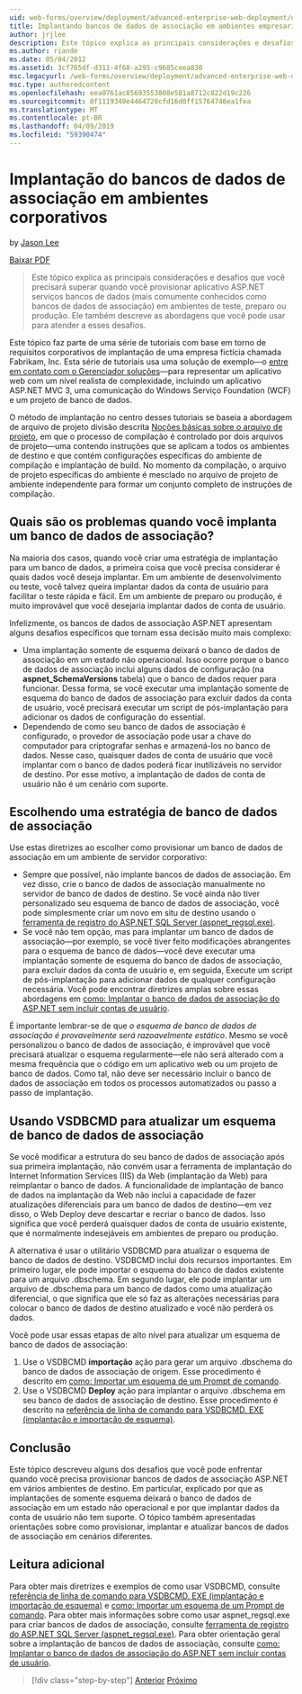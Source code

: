 ```yaml
---
uid: web-forms/overview/deployment/advanced-enterprise-web-deployment/deploying-membership-databases-to-enterprise-environments
title: Implantando bancos de dados de associação em ambientes empresariais | Microsoft Docs
author: jrjlee
description: Este tópico explica as principais considerações e desafios que você precisará superar quando você provisiona os bancos de dados do serviços de aplicativos ASP.NET (mais comum...
ms.author: riande
ms.date: 05/04/2012
ms.assetid: 3cf765df-d311-4f68-a295-c9685ceea830
msc.legacyurl: /web-forms/overview/deployment/advanced-enterprise-web-deployment/deploying-membership-databases-to-enterprise-environments
msc.type: authoredcontent
ms.openlocfilehash: eea0761ac85693553808e581a8712c822d19c226
ms.sourcegitcommit: 0f1119340e4464720cfd16d0ff15764746ea1fea
ms.translationtype: MT
ms.contentlocale: pt-BR
ms.lasthandoff: 04/09/2019
ms.locfileid: "59390474"
---
```

# <a name="deploying-membership-databases-to-enterprise-environments"></a>Implantação do bancos de dados de associação em ambientes corporativos

by [Jason Lee](https://github.com/jrjlee)

[Baixar PDF](https://msdnshared.blob.core.windows.net/media/MSDNBlogsFS/prod.evol.blogs.msdn.com/CommunityServer.Blogs.Components.WeblogFiles/00/00/00/63/56/8130.DeployingWebAppsInEnterpriseScenarios.pdf)

> Este tópico explica as principais considerações e desafios que você precisará superar quando você provisionar aplicativo ASP.NET serviços bancos de dados (mais comumente conhecidos como bancos de dados de associação) em ambientes de teste, preparo ou produção. Ele também descreve as abordagens que você pode usar para atender a esses desafios.


Este tópico faz parte de uma série de tutoriais com base em torno de requisitos corporativos de implantação de uma empresa fictícia chamada Fabrikam, Inc. Esta série de tutoriais usa uma solução de exemplo&#x2014;o [entre em contato com o Gerenciador soluções](../web-deployment-in-the-enterprise/the-contact-manager-solution.md)&#x2014;para representar um aplicativo web com um nível realista de complexidade, incluindo um aplicativo ASP.NET MVC 3, uma comunicação do Windows Serviço Foundation (WCF) e um projeto de banco de dados.

O método de implantação no centro desses tutoriais se baseia a abordagem de arquivo de projeto divisão descrita [Noções básicas sobre o arquivo de projeto](../web-deployment-in-the-enterprise/understanding-the-project-file.md), em que o processo de compilação é controlado por dois arquivos de projeto&#x2014;uma contendo instruções que se aplicam a todos os ambientes de destino e que contém configurações específicas do ambiente de compilação e implantação de build. No momento da compilação, o arquivo de projeto específicas do ambiente é mesclado no arquivo de projeto de ambiente independente para formar um conjunto completo de instruções de compilação.

## <a name="what-are-the-issues-when-you-deploy-a-membership-database"></a>Quais são os problemas quando você implanta um banco de dados de associação?

Na maioria dos casos, quando você criar uma estratégia de implantação para um banco de dados, a primeira coisa que você precisa considerar é quais dados você deseja implantar. Em um ambiente de desenvolvimento ou teste, você talvez queira implantar dados da conta de usuário para facilitar o teste rápida e fácil. Em um ambiente de preparo ou produção, é muito improvável que você desejaria implantar dados de conta de usuário.

Infelizmente, os bancos de dados de associação ASP.NET apresentam alguns desafios específicos que tornam essa decisão muito mais complexo:

- Uma implantação somente de esquema deixará o banco de dados de associação em um estado não operacional. Isso ocorre porque o banco de dados de associação inclui alguns dados de configuração (na **aspnet\_SchemaVersions** tabela) que o banco de dados requer para funcionar. Dessa forma, se você executar uma implantação somente de esquema do banco de dados de associação para excluir dados da conta de usuário, você precisará executar um script de pós-implantação para adicionar os dados de configuração do essential.
- Dependendo de como seu banco de dados de associação é configurado, o provedor de associação pode usar a chave do computador para criptografar senhas e armazená-los no banco de dados. Nesse caso, quaisquer dados de conta de usuário que você implantar com o banco de dados poderá ficar inutilizáveis no servidor de destino. Por esse motivo, a implantação de dados de conta de usuário não é um cenário com suporte.

## <a name="choosing-a-membership-database-strategy"></a>Escolhendo uma estratégia de banco de dados de associação

Use estas diretrizes ao escolher como provisionar um banco de dados de associação em um ambiente de servidor corporativo:

- Sempre que possível, não implante bancos de dados de associação. Em vez disso, crie o banco de dados de associação manualmente no servidor de banco de dados de destino. Se você ainda não tiver personalizado seu esquema de banco de dados de associação, você pode simplesmente criar um novo em situ de destino usando o [ferramenta de registro do ASP.NET SQL Server (aspnet\_regsql.exe)](https://msdn.microsoft.com/library/ms229862(v=vs.100).aspx).
- Se você não tem opção, mas para implantar um banco de dados de associação&#x2014;por exemplo, se você tiver feito modificações abrangentes para o esquema de banco de dados&#x2014;você deve executar uma implantação somente de esquema do banco de dados de associação, para excluir dados da conta de usuário e, em seguida, Execute um script de pós-implantação para adicionar dados de qualquer configuração necessária. Você pode encontrar diretrizes amplas sobre essas abordagens em [como: Implantar o banco de dados de associação do ASP.NET sem incluir contas de usuário](https://msdn.microsoft.com/library/ff361972(v=vs.100).aspx).

É importante lembrar-se de que *o esquema de banco de dados de associação é provavelmente será razoavelmente estático*. Mesmo se você personalizou o banco de dados de associação, é improvável que você precisará atualizar o esquema regularmente&#x2014;ele não será alterado com a mesma frequência que o código em um aplicativo web ou um projeto de banco de dados. Como tal, não deve ser necessário incluir o banco de dados de associação em todos os processos automatizados ou passo a passo de implantação.

## <a name="using-vsdbcmd-to-update-a-membership-database-schema"></a>Usando VSDBCMD para atualizar um esquema de banco de dados de associação

Se você modificar a estrutura do seu banco de dados de associação após sua primeira implantação, não convém usar a ferramenta de implantação do Internet Information Services (IIS) da Web (implantação da Web) para reimplantar o banco de dados. A funcionalidade de implantação de banco de dados na implantação da Web não inclui a capacidade de fazer atualizações diferenciais para um banco de dados de destino&#x2014;em vez disso, o Web Deploy deve descartar e recriar o banco de dados. Isso significa que você perderá quaisquer dados de conta de usuário existente, que é normalmente indesejáveis em ambientes de preparo ou produção.

A alternativa é usar o utilitário VSDBCMD para atualizar o esquema de banco de dados de destino. VSDBCMD inclui dois recursos importantes. Em primeiro lugar, ele pode importar o esquema do banco de dados existente para um arquivo .dbschema. Em segundo lugar, ele pode implantar um arquivo de .dbschema para um banco de dados como uma atualização diferencial, o que significa que ele só faz as alterações necessárias para colocar o banco de dados de destino atualizado e você não perderá os dados.

Você pode usar essas etapas de alto nível para atualizar um esquema de banco de dados de associação:

1. Use o VSDBCMD **importação** ação para gerar um arquivo .dbschema do banco de dados de associação de origem. Esse procedimento é descrito em [como: Importar um esquema de um Prompt de comando](https://msdn.microsoft.com/library/dd172135.aspx).
2. Use o VSDBCMD **Deploy** ação para implantar o arquivo .dbschema em seu banco de dados de associação de destino. Esse procedimento é descrito na [referência de linha de comando para VSDBCMD. EXE (implantação e importação de esquema)](https://msdn.microsoft.com/library/dd193283.aspx).

## <a name="conclusion"></a>Conclusão

Este tópico descreveu alguns dos desafios que você pode enfrentar quando você precisa provisionar bancos de dados de associação ASP.NET em vários ambientes de destino. Em particular, explicado por que as implantações de somente esquema deixará o banco de dados de associação em um estado não operacional e por que implantar dados da conta de usuário não tem suporte. O tópico também apresentadas orientações sobre como provisionar, implantar e atualizar bancos de dados de associação em cenários diferentes.

## <a name="further-reading"></a>Leitura adicional

Para obter mais diretrizes e exemplos de como usar VSDBCMD, consulte [referência de linha de comando para VSDBCMD. EXE (implantação e importação de esquema)](https://msdn.microsoft.com/library/dd193283.aspx) e [como: Importar um esquema de um Prompt de comando](https://msdn.microsoft.com/library/dd172135.aspx). Para obter mais informações sobre como usar aspnet\_regsql.exe para criar bancos de dados de associação, consulte [ferramenta de registro do ASP.NET SQL Server (aspnet\_regsql.exe)](https://msdn.microsoft.com/library/ms229862(v=vs.100).aspx). Para obter orientação geral sobre a implantação de bancos de dados de associação, consulte [como: Implantar o banco de dados de associação do ASP.NET sem incluir contas de usuário](https://msdn.microsoft.com/library/ff361972(v=vs.100).aspx).

> [!div class="step-by-step"]
> [Anterior](deploying-database-role-memberships-to-test-environments.md)
> [Próximo](excluding-files-and-folders-from-deployment.md)
